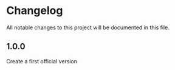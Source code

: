 # Changelog
All notable changes to this project will be documented in this file.

## 1.0.0
Create a first official version
